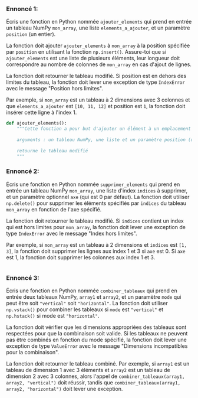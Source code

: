 ### Ennoncé 1:

Écris une fonction en Python nommée ```ajouter_elements``` qui prend en entrée un tableau NumPy ```mon_array```, une liste ```elements_a_ajouter```, 
et un paramètre ```position``` (un entier). 

La fonction doit ajouter ```ajouter_elements``` à ```mon_array``` à la position spécifiée par ```position``` en utilisant la fonction ```np.insert()```. 
Assure-toi que si ```ajouter_elements``` est une liste de plusieurs éléments, leur longueur doit correspondre au nombre de colonnes de ```mon_array``` 
en cas d'ajout de lignes.

La fonction doit retourner le tableau modifié. Si position est en dehors des limites du tableau, la fonction doit lever une exception de type ```IndexError``` 
avec le message "Position hors limites".

Par exemple, si ```mon_array``` est un tableau à 2 dimensions avec 3 colonnes et que ```elements_a_ajouter``` est ```[10, 11, 12]``` et position est ```1```, 
la fonction doit insérer cette ligne à l'index 1.

```python
def ajouter_elements():
    """Cette fonction a pour but d'ajouter un élément à un emplacement précis d'une liste
    
    arguments : un tableau NumPy, une liste et un paramètre position (un entier).
    
    retourne le tableau modifié
    """

```

### Ennoncé 2:

Écris une fonction en Python nommée ```supprimer_elements``` qui prend en entrée un tableau NumPy ```mon_array```, une liste d'index ```indices``` à supprimer, 
et un paramètre optionnel ```axe``` (qui est 0 par défaut). La fonction doit utiliser ```np.delete()``` pour supprimer les éléments spécifiés par ```indices``` 
du tableau ```mon_array``` en fonction de l'axe spécifié.

La fonction doit retourner le tableau modifié. Si ```indices``` contient un index qui est hors limites pour ```mon_array```, 
la fonction doit lever une exception de type ```IndexError``` avec le message "Index hors limites".

Par exemple, si ```mon_array``` est un tableau à 2 dimensions et ```indices``` est ```[1, 3]```, 
la fonction doit supprimer les lignes aux index 1 et 3 si ```axe``` est 0. Si ```axe``` est 1, la fonction doit supprimer les colonnes aux index 1 et 3.

```python
```

### Ennoncé 3:

Écris une fonction en Python nommée ```combiner_tableaux``` qui prend en entrée deux tableaux NumPy, ```array1``` et ```array2```, 
et un paramètre ```mode``` qui peut être soit ```"vertical"``` soit ```"horizontal"```. 
La fonction doit utiliser ```np.vstack()``` pour combiner les tableaux si ```mode``` est ```"vertical"``` et ```np.hstack()``` si mode est ```"horizontal"```.

La fonction doit vérifier que les dimensions appropriées des tableaux sont respectées pour que la combinaison soit valide. 
Si les tableaux ne peuvent pas être combinés en fonction du mode spécifié, 
la fonction doit lever une exception de type ```ValueError``` avec le message "Dimensions incompatibles pour la combinaison".

La fonction doit retourner le tableau combiné. Par exemple, si ```array1``` est un tableau de dimension 1 avec 3 éléments et 
```array2``` est un tableau de dimension 2 avec 3 colonnes, alors l'appel de ```combiner_tableaux(array1, array2, "vertical")``` doit réussir, 
tandis que ```combiner_tableaux(array1, array2, "horizontal")``` doit lever une exception.


```python
```

